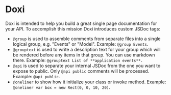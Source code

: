 Doxi
====

Doxi is intended to help you build a great single page documentation for your API.
To accomplish this mission Doxi introduces custom JSDoc tags:

- `@group` is used to assemble comments from separate files into a single logical group, e.g. "Events" or "Model".
  Example: `@group Events`.
- `@grouptext` is used to write a description text for your group which will be rendered before any items in that group. You can use markdown there.
  Example: `@grouptext List of **application events**.`
- `@api` is used to separate your internal JSDoc from the one you want to expose to public. Only `@api public` comments will be processed.
  Example: `@api public`.
- `@oneliner` to show how it initialize your class or invoke method.
  Example: `@oneliner var box = new Rect(0, 0, 10, 20)`.
